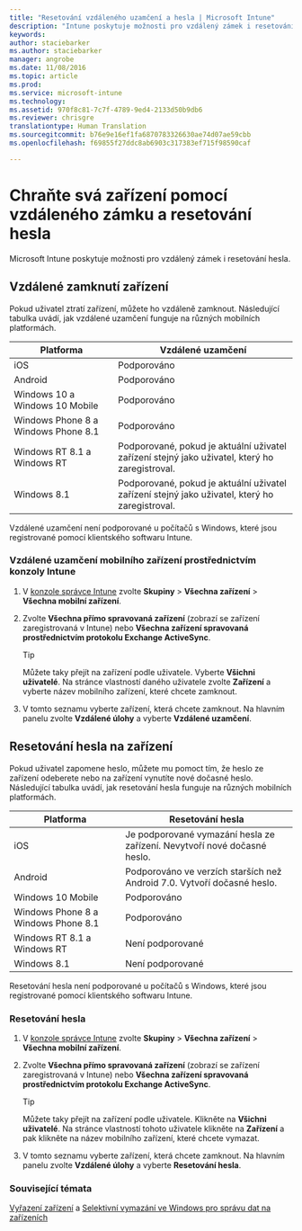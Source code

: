 ```yaml
---
title: "Resetování vzdáleného uzamčení a hesla | Microsoft Intune"
description: "Intune poskytuje možnosti pro vzdálený zámek i resetování hesla."
keywords: 
author: staciebarker
ms.author: staciebarker
manager: angrobe
ms.date: 11/08/2016
ms.topic: article
ms.prod: 
ms.service: microsoft-intune
ms.technology: 
ms.assetid: 970f8c81-7c7f-4789-9ed4-2133d50b9db6
ms.reviewer: chrisgre
translationtype: Human Translation
ms.sourcegitcommit: b76e9e16ef1fa6870783326630ae74d07ae59cbb
ms.openlocfilehash: f69855f27ddc8ab6903c317383ef715f98590caf

---
```

# <a name="help-protect-your-devices-with-remote-lock-and-passcode-reset"></a>Chraňte svá zařízení pomocí vzdáleného zámku a resetování hesla
Microsoft Intune poskytuje možnosti pro vzdálený zámek i resetování hesla.

## <a name="lock-a-device-remotely"></a>Vzdálené zamknutí zařízení
Pokud uživatel ztratí zařízení, můžete ho vzdáleně zamknout. Následující tabulka uvádí, jak vzdálené uzamčení funguje na různých mobilních platformách.

|Platforma|Vzdálené uzamčení|
|------------|---------------|
|iOS|Podporováno|
|Android|Podporováno|
|Windows 10 a Windows 10 Mobile|Podporováno|
|Windows Phone 8 a Windows Phone 8.1|Podporováno|
|Windows RT 8.1 a Windows RT|Podporované, pokud je aktuální uživatel zařízení stejný jako uživatel, který ho zaregistroval.|
|Windows 8.1|Podporované, pokud je aktuální uživatel zařízení stejný jako uživatel, který ho zaregistroval.|

Vzdálené uzamčení není podporované u počítačů s Windows, které jsou registrované pomocí klientského softwaru Intune.

### <a name="lock-a-mobile-device-remotely-through-the-intune-console"></a>Vzdálené uzamčení mobilního zařízení prostřednictvím konzoly Intune

1.  V [konzole správce Intune](https://manage.microsoft.com/) zvolte **Skupiny** &gt; **Všechna zařízení** &gt; **Všechna mobilní zařízení**.

2.  Zvolte **Všechna přímo spravovaná zařízení** (zobrazí se zařízení zaregistrovaná v Intune) nebo **Všechna zařízení spravovaná prostřednictvím protokolu Exchange ActiveSync**.

    > [!TIP]
    > Můžete taky přejít na zařízení podle uživatele. Vyberte **Všichni uživatelé**. Na stránce vlastností daného uživatele zvolte **Zařízení** a vyberte název mobilního zařízení, které chcete zamknout.

3.  V tomto seznamu vyberte zařízení, která chcete zamknout. Na hlavním panelu zvolte **Vzdálené úlohy** a vyberte **Vzdálené uzamčení**.

## <a name="reset-the-passcode-on-a-device"></a>Resetování hesla na zařízení
Pokud uživatel zapomene heslo, můžete mu pomoct tím, že heslo ze zařízení odeberete nebo na zařízení vynutíte nové dočasné heslo. Následující tabulka uvádí, jak resetování hesla funguje na různých mobilních platformách.

|Platforma|Resetování hesla|
|------------|------------------|
|iOS|Je podporované vymazání hesla ze zařízení. Nevytvoří nové dočasné heslo.|
|Android|Podporováno ve verzích starších než Android 7.0. Vytvoří dočasné heslo.|
|Windows 10 Mobile|Podporováno|
|Windows Phone 8 a Windows Phone 8.1|Podporováno|
|Windows RT 8.1 a Windows RT|Není podporované|
|Windows 8.1|Není podporované|

Resetování hesla není podporované u počítačů s Windows, které jsou registrované pomocí klientského softwaru Intune.

### <a name="reset-a-passcode"></a>Resetování hesla

1.  V [konzole správce Intune](https://manage.microsoft.com/) zvolte **Skupiny** &gt; **Všechna zařízení** &gt; **Všechna mobilní zařízení**.

2.  Zvolte **Všechna přímo spravovaná zařízení** (zobrazí se zařízení zaregistrovaná v Intune) nebo **Všechna zařízení spravovaná prostřednictvím protokolu Exchange ActiveSync**.

    > [!TIP]
    > Můžete taky přejít na zařízení podle uživatele. Klikněte na **Všichni uživatelé**. Na stránce vlastností tohoto uživatele klikněte na **Zařízení** a pak klikněte na název mobilního zařízení, které chcete vymazat.

3.  V tomto seznamu vyberte zařízení, která chcete zamknout. Na hlavním panelu zvolte **Vzdálené úlohy** a vyberte **Resetování hesla**.


### <a name="see-also"></a>Související témata
[Vyřazení zařízení](retire-devices-from-microsoft-intune-management.md) a [Selektivní vymazání ve Windows pro správu dat na zařízeních](http://technet.microsoft.com/library/dn486874.aspx)



<!--HONumber=Nov16_HO2-->


